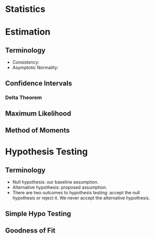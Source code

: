 Statistics 
==========
# Estimation
## Terminology
* Consistency:
* Asymptotic Normality: 

## Confidence Intervals
### Delta Theorem 

## Maximum Likelihood
## Method of Moments


# Hypothesis Testing
## Terminology
* Null hypothesis: our baseline assumption.
* Alternative hypothesis: proposed assumption.
* There are two outcomes to hypothesis testing: accept the null hypothesis or reject it. We never accept the alternative hypothesis.

## Simple Hypo Testing

## Goodness of Fit
